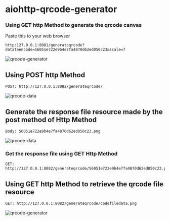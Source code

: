 # aiohttp-qrcode-generator

### Using GET http Method to generate the qrcode canvas
Paste this to your web browser
```
http:127.0.0.1:8081/generataqrcode?datatoencode=56051e722e9b4e7fa4870d62ed050c23&scale=7
```
![qrcode-generator](https://user-images.githubusercontent.com/59841476/228797823-9fa7e359-1e26-4a65-9c65-71346fb19d1d.png)

## Using POST http Method
```
POST: http://127.0.0.1:8082/generateqrcode/
```
![qrcode-data](https://user-images.githubusercontent.com/59841476/229288834-a7b5974a-0b1f-41e0-b9d7-b8b03e860b17.png)

## Generate the response file resource made by the post method of Http Method
```
Body: 56051e722e9b4e7fa4870d62ed050c23.png
```
![qrcode-data](https://user-images.githubusercontent.com/59841476/229288834-a7b5974a-0b1f-41e0-b9d7-b8b03e860b17.png)

### Get the response file using GET Http Method
```
GET: http://127.0.0.1:8082/generateqrcode/56051e722e9b4e7fa4870d62ed050c23.png
```
## Using GET http Method to retrieve the qrcode file resource
```
GET: http://127.0.0.1:8082/generateqrcode/codefiledata.png
```
![qrcode-generator](https://user-images.githubusercontent.com/59841476/229288910-8d24003b-112c-43f7-a858-f69db1562a72.png)
